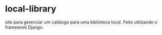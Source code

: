 # local-library
site para gerenciar um catálogo para uma biblioteca local. Feito utilizando o framework Django.

